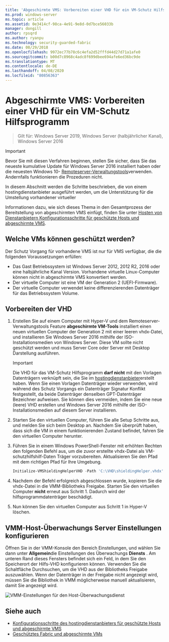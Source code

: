 ```yaml
---
title: 'Abgeschirmte VMS: Vorbereiten einer VHD für ein VM-Schutz Hilfsprogramm'
ms.prod: windows-server
ms.topic: article
ms.assetid: 0e3414cf-98ca-4e91-9e8d-0d7bce56033b
manager: dongill
author: rpsqrd
ms.author: ryanpu
ms.technology: security-guarded-fabric
ms.date: 08/29/2018
ms.openlocfilehash: 9972ec77b78c6c4efa2d52fffd44d27d71a1afe0
ms.sourcegitcommit: b00d7c8968c4adc8f699dbee694afe6ed36bc9de
ms.translationtype: MT
ms.contentlocale: de-DE
ms.lasthandoff: 04/08/2020
ms.locfileid: "80856363"
---
```

# <a name="shielded-vms---preparing-a-vm-shielding-helper-vhd"></a>Abgeschirmte VMS: Vorbereiten einer VHD für ein VM-Schutz Hilfsprogramm

>Gilt für: Windows Server 2019, Windows Server (halbjährlicher Kanal), Windows Server 2016

> [!IMPORTANT]
> Bevor Sie mit diesen Verfahren beginnen, stellen Sie sicher, dass Sie das neueste kumulative Update für Windows Server 2016 installiert haben oder die neuesten Windows 10- [Remoteserver-Verwaltungstools](https://www.microsoft.com/download/details.aspx?id=45520)verwenden. Andernfalls funktionieren die Prozeduren nicht. 

In diesem Abschnitt werden die Schritte beschrieben, die von einem hostingdienstanbieter ausgeführt werden, um die Unterstützung für die Umstellung vorhandener virtueller

Informationen dazu, wie sich dieses Thema in den Gesamtprozess der Bereitstellung von abgeschirmten VMS einfügt, finden Sie unter [Hosten von Dienstanbietern Konfigurationsschritte für geschützte Hosts und abgeschirmte VMS](guarded-fabric-configuration-scenarios-for-shielded-vms-overview.md).

## <a name="which-vms-can-be-shielded"></a>Welche VMs können geschützt werden?

Der Schutz Vorgang für vorhandene VMS ist nur für VMS verfügbar, die die folgenden Voraussetzungen erfüllen:

- Das Gast Betriebssystem ist Windows Server 2012, 2012 R2, 2016 oder eine halbjährliche Kanal Version. Vorhandene virtuelle Linux-Computer können nicht in abgeschirmte VMS konvertiert werden.
- Der virtuelle Computer ist eine VM der Generation 2 (UEFI-Firmware).
- Der virtuelle Computer verwendet keine differenzierenden Datenträger für das Betriebssystem Volume.

## <a name="prepare-helper-vhd"></a>Vorbereiten der VHD

1.  Erstellen Sie auf einem Computer mit Hyper-V und dem Remoteserver-Verwaltungstools Feature **abgeschirmte VM-Tools** installiert einen neuen virtuellen Computer der Generation 2 mit einer leeren vhdx-Datei, und installieren Sie Windows Server 2016 mithilfe der ISO-Installationsmedien von Windows Server. Diese VM sollte nicht geschützt werden und muss Server Core oder Server mit Desktop Darstellung ausführen.

    > [!IMPORTANT]
    > Die VHD für das VM-Schutz Hilfsprogramm **darf nicht** mit den Vorlagen Datenträgern verknüpft sein, die Sie im [hostingdienstanbieter](guarded-fabric-create-a-shielded-vm-template.md)erstellt haben. Wenn Sie einen Vorlagen Datenträger wieder verwenden, wird während des Schutz Vorgangs ein Datenträger Signatur Konflikt festgestellt, da beide Datenträger denselben GPT-Datenträger Bezeichner aufweisen. Sie können dies vermeiden, indem Sie eine neue (leere) VHD erstellen und Windows Server 2016 mithilfe der ISO-Installationsmedien auf diesem Server installieren.

2.  Starten Sie den virtuellen Computer, führen Sie alle Setup Schritte aus, und melden Sie sich beim Desktop an. Nachdem Sie überprüft haben, dass sich die VM in einem funktionierenden Zustand befindet, fahren Sie den virtuellen Computer herunter.

3.  Führen Sie in einem Windows PowerShell-Fenster mit erhöhten Rechten den folgenden Befehl aus, um die zuvor erstellte vhdx-Datei als VM-schutzhilfshilf-Daten Träger vorzubereiten. Aktualisieren Sie den Pfad mit dem richtigen Pfad für Ihre Umgebung.

    ```powershell
    Initialize-VMShieldingHelperVHD -Path 'C:\VHD\shieldingHelper.vhdx'
    ```

4.  Nachdem der Befehl erfolgreich abgeschlossen wurde, kopieren Sie die vhdx-Datei in die VMM-Bibliotheks Freigabe. Starten Sie den virtuellen Computer **nicht** erneut aus Schritt 1. Dadurch wird der hilfsprogrammdatenträger beschädigt.

5.  Nun können Sie den virtuellen Computer aus Schritt 1 in Hyper-V löschen.

## <a name="configure-vmm-host-guardian-server-settings"></a>VMM-Host-Überwachungs Server Einstellungen konfigurieren

Öffnen Sie in der VMM-Konsole den Bereich Einstellungen, und wählen Sie dann unter **Allgemein**die Einstellungen des Überwachungs **Diensts** . Am unteren Rand dieses Fensters befindet sich ein Feld, in dem Sie den Speicherort der Hilfs-VHD konfigurieren können. Verwenden Sie die Schaltfläche Durchsuchen, um die VHD aus der Bibliotheks Freigabe auszuwählen. Wenn der Datenträger in der Freigabe nicht angezeigt wird, müssen Sie die Bibliothek in VMM möglicherweise manuell aktualisieren, damit Sie angezeigt wird.

![VMM-Einstellungen für den Host-Überwachungsdienst](../media/Guarded-Fabric-Shielded-VM/guarded-host-vmm-hgs-settings-01.png)

## <a name="see-also"></a>Siehe auch

- [Konfigurationsschritte des hostingdienstanbieters für geschützte Hosts und abgeschirmte VMS](guarded-fabric-configuration-scenarios-for-shielded-vms-overview.md)
- [Geschütztes Fabric und abgeschirmte VMs](guarded-fabric-and-shielded-vms-top-node.md)
